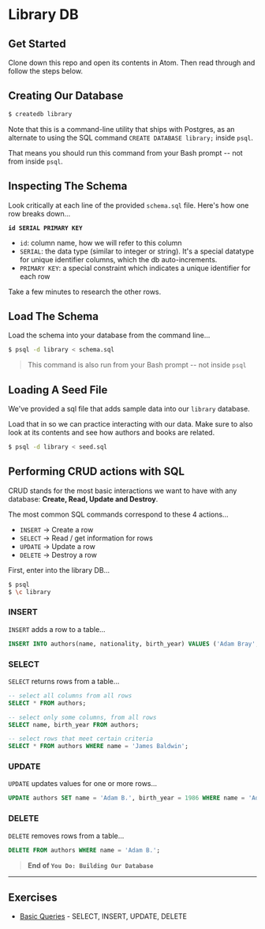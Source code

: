 # Library DB

## Get Started

Clone down this repo and open its contents in Atom. Then read through and follow the steps below.

## Creating Our Database

```bash
$ createdb library
```

Note that this is a command-line utility that ships with Postgres, as an alternate to using the SQL command `CREATE DATABASE library;` inside `psql`.

That means you should run this command from your Bash prompt -- not from inside `psql`.


## Inspecting The Schema

Look critically at each line of the provided `schema.sql` file. Here's how one row breaks down...

**`id SERIAL PRIMARY KEY`**
- `id`: column name, how we will refer to this column
- `SERIAL`: the data type (similar to integer or string). It's a special datatype for unique identifier columns, which the db auto-increments.
- `PRIMARY KEY`: a special constraint which indicates a unique identifier for each row

Take a few minutes to research the other rows.

## Load The Schema

Load the schema into your database from the command line...

```bash
$ psql -d library < schema.sql
```
> This command is also run from your Bash prompt -- not inside `psql`

## Loading A Seed File

We've provided a sql file that adds sample data into our `library` database.

Load that in so we can practice interacting with our data. Make sure to also look at its contents and see how authors and books are related.

```bash
$ psql -d library < seed.sql
```

## Performing CRUD actions with SQL

CRUD stands for the most basic interactions we want to have with any database: **Create, Read, Update and Destroy**.

The most common SQL commands correspond to these 4 actions...

* `INSERT` -> Create a row
* `SELECT` -> Read / get information for rows
* `UPDATE` -> Update a row
* `DELETE` -> Destroy a row

First, enter into the library DB...

```bash
$ psql
$ \c library
```

### INSERT

`INSERT` adds a row to a table...

```sql
INSERT INTO authors(name, nationality, birth_year) VALUES ('Adam Bray', 'United States of America', 1985);
```

### SELECT

`SELECT` returns rows from a table...

```sql
-- select all columns from all rows
SELECT * FROM authors;

-- select only some columns, from all rows
SELECT name, birth_year FROM authors;

-- select rows that meet certain criteria
SELECT * FROM authors WHERE name = 'James Baldwin';
```

### UPDATE

`UPDATE` updates values for one or more rows...

```sql
UPDATE authors SET name = 'Adam B.', birth_year = 1986 WHERE name = 'Adam Bray';
```

### DELETE

`DELETE` removes rows from a table...

```sql
DELETE FROM authors WHERE name = 'Adam B.';
```

> **End of `You Do: Building Our Database`**

-------

## Exercises

* [Basic Queries](basic_queries.sql) - SELECT, INSERT, UPDATE, DELETE

